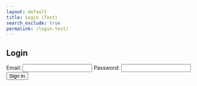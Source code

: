 ```yaml
---
layout: default
title: Login (Test)
search_exclude: true
permalink: /login-test/
---
```


<body>
    <h2>Login</h2>
    <form id="loginForm">
        <label for="email">Email:</label>
        <input type="text" id="email" name="email" required>
        <label for="password">Password:</label>
        <input type="password" id="password" name="password" required>
        <button type="button" onclick="signIn()">Sign In</button>
    </form>
    <script>
        function signIn() {
            // Get values from input fields
            var email = document.getElementById('email').value;
            var password = document.getElementById('password').value;
            // Create JSON body
            var requestBody = {
                email: email,
                password: password
            };
            // Make the fetch request
            fetch('http://localhost:8911/authenticate', {
            method: 'POST',
            headers: {
                'Content-Type': 'application/json',
            },
            body: JSON.stringify(requestBody),
            })
                .then(response => response.json())
                .then((data) => {
                    if (data.status == 200) {
                        console.log(data);
                        document.cookie = "token=" + data.token + "; path=/";
                        window.location.replace("{{site.baseurl}}/dashboard/");
                    } else {
                        document.getElementById('message').innerHTML = "Invalid email or password"
                    }
                })
        }
    </script>
</body>
